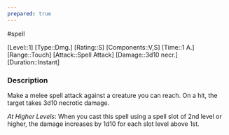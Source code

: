 ```yaml
---
prepared: true
---
```

#spell

[Level::1]
[Type::Dmg.]
[Rating::S]
[Components::V,S]
[Time::1 A.]
[Range::Touch]
[Attack::Spell Attack]
[Damage::3d10 necr.]
[Duration::Instant]
### Description

Make a melee spell attack against a creature you can reach. On a hit, the target takes 3d10 necrotic damage.

*At Higher Levels*: When you cast this spell using a spell slot of 2nd level or higher, the damage increases by 1d10 for each slot level above 1st. 